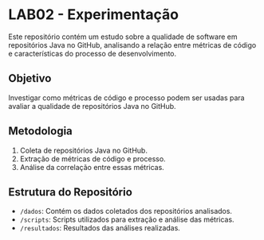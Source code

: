 # LAB02 - Experimentação

Este repositório contém um estudo sobre a qualidade de software em repositórios Java no GitHub, analisando a relação entre métricas de código e características do processo de desenvolvimento.

## Objetivo

Investigar como métricas de código e processo podem ser usadas para avaliar a qualidade de repositórios Java no GitHub.

## Metodologia

1. Coleta de repositórios Java no GitHub.
2. Extração de métricas de código e processo.
3. Análise da correlação entre essas métricas.

## Estrutura do Repositório

- `/dados`: Contém os dados coletados dos repositórios analisados.
- `/scripts`: Scripts utilizados para extração e análise das métricas.
- `/resultados`: Resultados das análises realizadas.
